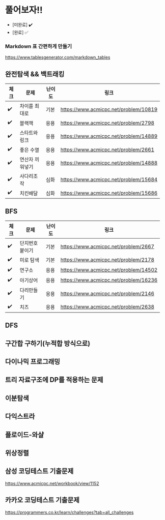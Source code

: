 
# 풀어보자!!
- [미완료] :heavy_check_mark:
- [완료] :white_check_mark:

### Markdown 표 간편하게 만들기
https://www.tablesgenerator.com/markdown_tables

## 완전탐색 && 백트래킹
| 체크 | 문제 | 난이도  | 링크 |
|--|---------|------|---------------------------------------|
| :heavy_check_mark: | 차이를 최대로 | 기본 | https://www.acmicpc.net/problem/10819 |
| :heavy_check_mark: | 블랙잭 | 응용 | https://www.acmicpc.net/problem/2798 |
| :heavy_check_mark: | 스타트와 링크 |  응용  | https://www.acmicpc.net/problem/14889 |
| :heavy_check_mark: | 좋은 수열 |  응용  | https://www.acmicpc.net/problem/2661 |
| :heavy_check_mark: | 연산자 끼워넣기 |  응용  | https://www.acmicpc.net/problem/14888 |
| :heavy_check_mark: | 사다리조작 |  심화  | https://www.acmicpc.net/problem/15684 |
| :heavy_check_mark: | 치킨배달 |  심화  | https://www.acmicpc.net/problem/15686 |

## BFS
| 체크 | 문제 | 난이도  | 링크 |
|--|---------|------|---------------------------------------|
| :heavy_check_mark: | 단지번호 붙이기 | 기본 | https://www.acmicpc.net/problem/2667 |
| :heavy_check_mark: | 미로 탐색 | 기본 | https://www.acmicpc.net/problem/2178 |
| :heavy_check_mark: | 연구소 | 응용 | https://www.acmicpc.net/problem/14502 |
| :heavy_check_mark: | 아기상어 | 응용 | https://www.acmicpc.net/problem/16236 |
| :heavy_check_mark: | 다리만들기 | 응용 | https://www.acmicpc.net/problem/2146 |
| :heavy_check_mark: | 치즈 | 응용 | https://www.acmicpc.net/problem/2638 |

## DFS


## 구간합 구하기(누적합 방식으로)


## 다이나믹 프로그래밍


## 트리 자료구조에 DP를 적용하는 문제


## 이분탐색


## 다익스트라


## 플로이드-와샬


## 위상정렬


## 삼성 코딩테스트 기출문제
https://www.acmicpc.net/workbook/view/1152

## 카카오 코딩테스트 기출문제
https://programmers.co.kr/learn/challenges?tab=all_challenges
